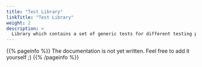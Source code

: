 ```yaml
---
title: "Test Library"
linkTitle: "Test Library"
weight: 2
description: >
  Library which contains a set of generic tests for different testing purposes.
---
```


{{% pageinfo %}}
The documentation is not yet written. Feel free to add it yourself ;)
{{% /pageinfo %}}

